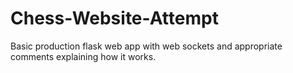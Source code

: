 # Chess-Website-Attempt
Basic production flask web app with web sockets and appropriate comments explaining how it works.
